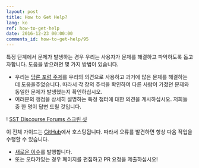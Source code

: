 ```yaml
---
layout: post
title: How to Get Help?
lang: ko
ref: how-to-get-help
date: 2016-12-23 00:00:00
comments_id: how-to-get-help/95
---
```


특정 단계에서 문제가 발생하는 경우 우리는 사용자가 문제를 해결하고 파악하도록 돕고자합니다. 도움을 받으려면 몇 가지 방법이 있습니다.

- 우리는 [담론 포럼 주제]({{site.forum_url}})를 우리의 의견으로 사용하고 과거에 많은 문제를 해결하는 데 도움을주었습니다. 따라서 각 장의 주석을 확인하여 다른 사람이 가졌던 문제와 동일한 문제가 발생했는지 확인하십시오.
- 여러분의 쟁점을 상세히 설명하는 특정 챕터에 대한 의견을 게시하십시오. 저희들 중 한 명이 답변 드릴 것입니다.

! [SST Discourse Forums 스크린 샷](/assets/serverless-stack-discourse-forums.png)

이 전체 가이드는 [GitHub]({{site.github_repo}})에서 호스팅됩니다. 따라서 오류를 발견하면 항상 다음 작업을 수행할 수 있습니다.

- [새로운 이슈]({{site.github_repo}}/issues/new)를 발행합니다.
- 또는 오타가있는 경우 페이지를 편집하고 PR 요청을 제출하십시오!
